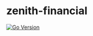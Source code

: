 # zenith-financial

[![Go Version](https://img.shields.io/badge/Go-1.24+-blue.svg)](https://golang.org/dl/)

